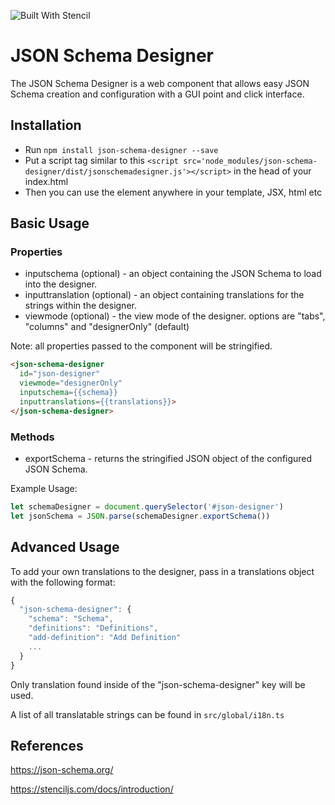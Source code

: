 ![Built With Stencil](https://img.shields.io/badge/-Built%20With%20Stencil-16161d.svg?logo=data%3Aimage%2Fsvg%2Bxml%3Bbase64%2CPD94bWwgdmVyc2lvbj0iMS4wIiBlbmNvZGluZz0idXRmLTgiPz4KPCEtLSBHZW5lcmF0b3I6IEFkb2JlIElsbHVzdHJhdG9yIDE5LjIuMSwgU1ZHIEV4cG9ydCBQbHVnLUluIC4gU1ZHIFZlcnNpb246IDYuMDAgQnVpbGQgMCkgIC0tPgo8c3ZnIHZlcnNpb249IjEuMSIgaWQ9IkxheWVyXzEiIHhtbG5zPSJodHRwOi8vd3d3LnczLm9yZy8yMDAwL3N2ZyIgeG1sbnM6eGxpbms9Imh0dHA6Ly93d3cudzMub3JnLzE5OTkveGxpbmsiIHg9IjBweCIgeT0iMHB4IgoJIHZpZXdCb3g9IjAgMCA1MTIgNTEyIiBzdHlsZT0iZW5hYmxlLWJhY2tncm91bmQ6bmV3IDAgMCA1MTIgNTEyOyIgeG1sOnNwYWNlPSJwcmVzZXJ2ZSI%2BCjxzdHlsZSB0eXBlPSJ0ZXh0L2NzcyI%2BCgkuc3Qwe2ZpbGw6I0ZGRkZGRjt9Cjwvc3R5bGU%2BCjxwYXRoIGNsYXNzPSJzdDAiIGQ9Ik00MjQuNywzNzMuOWMwLDM3LjYtNTUuMSw2OC42LTkyLjcsNjguNkgxODAuNGMtMzcuOSwwLTkyLjctMzAuNy05Mi43LTY4LjZ2LTMuNmgzMzYuOVYzNzMuOXoiLz4KPHBhdGggY2xhc3M9InN0MCIgZD0iTTQyNC43LDI5Mi4xSDE4MC40Yy0zNy42LDAtOTIuNy0zMS05Mi43LTY4LjZ2LTMuNkgzMzJjMzcuNiwwLDkyLjcsMzEsOTIuNyw2OC42VjI5Mi4xeiIvPgo8cGF0aCBjbGFzcz0ic3QwIiBkPSJNNDI0LjcsMTQxLjdIODcuN3YtMy42YzAtMzcuNiw1NC44LTY4LjYsOTIuNy02OC42SDMzMmMzNy45LDAsOTIuNywzMC43LDkyLjcsNjguNlYxNDEuN3oiLz4KPC9zdmc%2BCg%3D%3D&colorA=16161d&style=flat-square)

# JSON Schema Designer

The JSON Schema Designer is a web component that allows easy JSON Schema creation and configuration with a GUI point and click interface.

## Installation
- Run `npm install json-schema-designer --save`
- Put a script tag similar to this `<script src='node_modules/json-schema-designer/dist/jsonschemadesigner.js'></script>` in the head of your index.html
- Then you can use the element anywhere in your template, JSX, html etc

## Basic Usage

### Properties
* inputschema (optional) - an object containing the JSON Schema to load into the designer.
* inputtranslation (optional) - an object containing translations for the strings within the designer.
* viewmode (optional) - the view mode of the designer. options are "tabs", "columns" and "designerOnly" (default)

Note: all properties passed to the component will be stringified.

```html
<json-schema-designer
  id="json-designer"
  viewmode="designerOnly"
  inputschema={{schema}}
  inputtranslations={{translations}}>
</json-schema-designer>
```

### Methods

* exportSchema - returns the stringified JSON object of the configured JSON Schema.

Example Usage:
```javascript
let schemaDesigner = document.querySelector('#json-designer')
let jsonSchema = JSON.parse(schemaDesigner.exportSchema())
```


## Advanced Usage

To add your own translations to the designer, pass in a translations object with the following format:

```javascript
{
  "json-schema-designer": {
    "schema": "Schema",
    "definitions": "Definitions",
    "add-definition": "Add Definition"
    ...
  }
}
```
Only translation found inside of the "json-schema-designer" key will be used.

A list of all translatable strings can be found in  `src/global/i18n.ts`

## References

https://json-schema.org/

https://stenciljs.com/docs/introduction/

